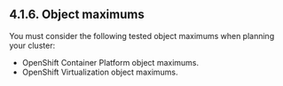 ## 4.1.6. Object maximums

You must consider the following tested object maximums when planning your cluster:

- OpenShift Container Platform object maximums.
- OpenShift Virtualization object maximums.

